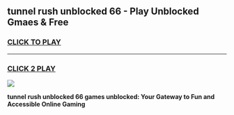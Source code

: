 
## tunnel rush unblocked 66 - Play Unblocked Gmaes & Free
<h3>
<a href="https://news.freeplayer.one?title=tunnel_rush_unblocked_66&ref=16F">CLICK TO PLAY</a></h3>
<hr>

<h3>
<a href="https://news.freeplayer.one?title=tunnel_rush_unblocked_66&ref=16F">CLICK 2 PLAY</a>
  
</h3>

<a href="https://news.freeplayer.one?title=tunnel_rush_unblocked_66&ref=16F/"><img src="https://clearcache.store/games.png"></a>


**tunnel rush unblocked 66 games unblocked: Your Gateway to Fun and Accessible Online Gaming**
